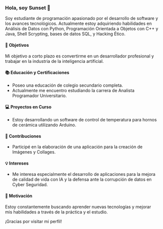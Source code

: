 ### Hola, soy Sunset 👋

Soy estudiante de programación apasionado por el desarrollo de software y los avances tecnológicos. Actualmente estoy adquiriendo habilidades en Análisis de Datos con Python, Programación Orientada a Objetos con C++ y Java, Shell Scrypting, bases de datos SQL, y Hacking Ético.

#### 🚀 Objetivos
Mi objetivo a corto plazo es convertirme en un desarrollador profesional y trabajar en la industria de la inteligencia artificial.

#### 📚 Educación y Certificaciones
- Poseo una educación de colegio secundario completa.
- Actualmente me encuentro estudiando la carrera de Analista Programador Universitario.

#### 💻 Proyectos en Curso
- Estoy desarrollando un software de control de temperatura para hornos de cerámica utilizando Arduino.

#### 🤝 Contribuciones
- Participé en la elaboración de una aplicación para la creación de Imágenes y Collages.

#### 💡 Intereses
- Me interesa especialmente el desarrollo de aplicaciones para la mejora de calidad de vida con IA y la defensa ante la corrupción de datos en Cyber Seguridad.

#### 🎯 Motivación
Estoy constantemente buscando aprender nuevas tecnologías y mejorar mis habilidades a través de la práctica y el estudio.

¡Gracias por visitar mi perfil!
